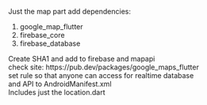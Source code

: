 Just the map part
add dependencies:
<ol>
<li>google_map_flutter</li>
<li>firebase_core</li>
<li>firebase_database</li>
</ol>
Create SHA1 and add to firebase and mapapi</br>
check site: https://pub.dev/packages/google_maps_flutter</br>
set rule so that anyone can access for realtime database</br>
and API to AndroidManifest.xml</br>
Includes just the location.dart
